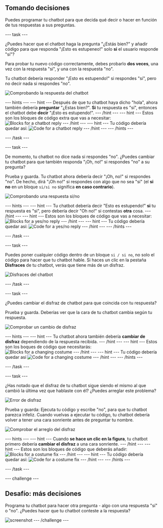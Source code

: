 ## Tomando decisiones

Puedes programar tu chatbot para que decida qué decir o hacer en función de tus respuestas a sus preguntas.

--- task ---

¿Puedes hacer que el chatbot haga la pregunta "¿Estás bien?" y añadir código para que responda "¡Esto es estupeneo!" solo **si** el usuario responde "sí"?

Para probar tu nuevo código correctamente, debes probarlo **dos veces**, una vez con la respuesta "sí", y una con la respuesta "no".

Tu chatbot debería responder "¡Esto es estupendo!" si respondes "sí", pero no decir nada si respondes "no".

![Comprobando la respuesta del chatbot](images/chatbot-if-test.png)

--- hints --- --- hint --- Después de que tu chatbot haya dicho "hola", ahora también debería **preguntar** "¿Estas bien?". **Si** tu respuesta es "sí", entonces el chatbot debe **decir** "¡Esto es estupendo!". --- /hint --- --- hint --- Estos son los bloques de código extra que vas a necesitar: ![Blocks for a chatbot reply](images/chatbot-if-blocks.png) --- /hint --- --- hint --- Tu código debería quedar así: ![Code for a chatbot reply](images/chatbot-if-code.png) --- /hint --- --- /hints ---

--- /task ---

--- task ---

De momento, tu chatbot no dice nada si respondes "no". ¿Puedes cambiar tu chatbot para que también responda "¡Oh, no!" si respondes "no" a su pregunta?

Prueba y guarda. Tu chatbot ahora debería decir "¡Oh, no!" si respondes "no". De hecho, dirá "¡Oh no!" si respondes con algo que no sea "sí" (el **si no** en un bloque `si/si no` significa **en caso contrario**).

![Comprobando una respuesta si/no](images/chatbot-if-else-test.png)

--- hints --- --- hint --- Tu chatbot debería decir "Esto es estupendo!" **si** tu respuesta es "si", pero debería decir "Oh no!" si contestas **otra** cosa. --- /hint --- --- hint --- Estos son los bloques de código que vas a necesitar: ![Blocks for a yes/no reply](images/chatbot-if-else-blocks.png) --- /hint --- --- hint --- Tu código debería quedar así: ![Code for a yes/no reply](images/chatbot-if-else-code.png) --- /hint --- --- /hints ---

--- /task ---

--- task ---

Puedes poner cualquier código dentro de un bloque `si / si no`, no solo el código para hacer que tu chatbot hable. Si haces un clic en la pestaña **Disfraces** de tu chatbot, verás que tiene más de un disfraz.

![Disfraces del chatbot](images/chatbot-costume-view.png)

--- /task ---

--- task ---

¿Puedes cambiar el disfraz de chatbot para que coincida con tu respuesta?

Prueba y guarda. Deberías ver que la cara de tu chatbot cambia según tu respuesta.

![Comprobar un cambio de disfraz](images/chatbot-costume-test.png)

--- hints --- --- hint --- Tu chatbot ahora también debería **cambiar de disfraz** dependiendo de la respuesta recibida. --- /hint --- --- hint --- Estos son los boques de código que necesitarás: ![Blocks for a changing costume](images/chatbot-costume-blocks.png) --- /hint --- --- hint --- Tu código debería quedar así ![Code for a changing costume](images/chatbot-costume-code.png) --- /hint --- --- /hints ---

--- /task ---

--- task ---

¿Has notado que el disfraz de tu chatbot sigue siendo el mismo al que cambió la última vez que hablaste con él? ¿Puedes arreglar este problema?

![Error de disfraz](images/chatbot-costume-bug-test.png)

Prueba y guarda: Ejecuta tu código y escribe "no", para que tu chatbot parezca infeliz. Cuando vuelvas a ejecutar tu código, tu chatbot debería volver a tener una cara sonriente antes de preguntar tu nombre.

![Comprobar el arreglo del disfraz](images/chatbot-costume-fix-test.png)

--- hints --- --- hint --- Cuando **se hace un clic en la figura**, tu chatbot primero debería **cambiar el disfraz** a una cara sonriente. --- /hint --- --- hint --- Estos son los bloques de código que deberás añadir: ![Blocks for a costume fix](images/chatbot-costume-fix-blocks.png) --- /hint --- --- hint --- Tu código debería quedar así: ![Code for a costume fix](images/chatbot-costume-fix-code.png) --- /hint --- --- /hints ---

--- /task ---

--- challenge ---

## Desafío: más decisiones

Programa tu chatbot para hacer otra pregunta - algo con una respuesta "sí" o "no". ¿Puedes hacer que tu chatbot conteste a la respuesta?

![screenshot](images/chatbot-joke.png) --- /challenge ---
